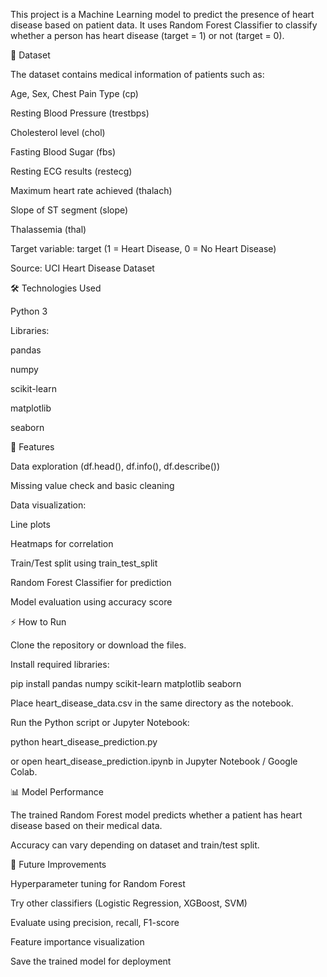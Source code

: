 This project is a Machine Learning model to predict the presence of heart disease based on patient data.
It uses Random Forest Classifier to classify whether a person has heart disease (target = 1) or not (target = 0).

📂 Dataset

The dataset contains medical information of patients such as:

Age, Sex, Chest Pain Type (cp)

Resting Blood Pressure (trestbps)

Cholesterol level (chol)

Fasting Blood Sugar (fbs)

Resting ECG results (restecg)

Maximum heart rate achieved (thalach)

Slope of ST segment (slope)

Thalassemia (thal)

Target variable: target (1 = Heart Disease, 0 = No Heart Disease)

Source: UCI Heart Disease Dataset

🛠️ Technologies Used

Python 3

Libraries:

pandas

numpy

scikit-learn

matplotlib

seaborn

🧩 Features

Data exploration (df.head(), df.info(), df.describe())

Missing value check and basic cleaning

Data visualization:

Line plots

Heatmaps for correlation

Train/Test split using train_test_split

Random Forest Classifier for prediction

Model evaluation using accuracy score

⚡ How to Run

Clone the repository or download the files.

Install required libraries:

pip install pandas numpy scikit-learn matplotlib seaborn


Place heart_disease_data.csv in the same directory as the notebook.

Run the Python script or Jupyter Notebook:

python heart_disease_prediction.py


or open heart_disease_prediction.ipynb in Jupyter Notebook / Google Colab.

📊 Model Performance

The trained Random Forest model predicts whether a patient has heart disease based on their medical data.

Accuracy can vary depending on dataset and train/test split.

🔮 Future Improvements

Hyperparameter tuning for Random Forest

Try other classifiers (Logistic Regression, XGBoost, SVM)

Evaluate using precision, recall, F1-score

Feature importance visualization

Save the trained model for deployment
